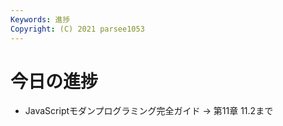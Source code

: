 ```yaml
---
Keywords: 進捗
Copyright: (C) 2021 parsee1053
---
```


# 今日の進捗
* JavaScriptモダンプログラミング完全ガイド → 第11章 11.2まで
